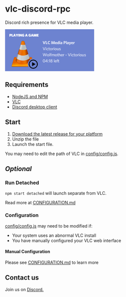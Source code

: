 # vlc-discord-rpc
Discord rich presence for VLC media player.

![Example](./example.png)


## Requirements
- [NodeJS and NPM](https://nodejs.org/en/)
- [VLC](https://www.videolan.org/index.html)
- [Discord desktop client](https://discordapp.com/)

## Start
 1. [Download the latest release for your platform](https://github.com/Pigpog/vlc-discord-rpc/releases)
 2. Unzip the file
 3. Launch the start file.

You may need to edit the path of VLC in [config/config.js](./config/config.js).

## *Optional*

### Run Detached
`npm start detached` will launch separate from VLC.

Read more at [CONFIGURATION.md](./CONFIGURATION.md)

### Configuration
[config/config.js](./config/config.js) may need to be modified if:
 - Your system uses an abnormal VLC install
 - You have manually configured your VLC web interface

#### Manual Configuration
Please see [CONFIGURATION.md](./CONFIGURATION.md) to learn more

## Contact us
Join us on [Discord.](https://discord.gg/XkqW2Fd)

